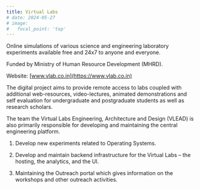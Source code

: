 ```yaml
---
title: Virtual Labs
# date: 2024-05-27
# image:
#   focal_point: 'top'
---
```


Online simulations of various science and engineering laboratory experiments available free and 24x7 to anyone and everyone.

Funded by Ministry of Human Resource Development (MHRD).

Website: [www.vlab.co.in](https://www.vlab.co.in)

<!--more-->

The digital project aims to provide remote access to labs coupled with additional web-resources, video-lectures, animated demonstrations and self evaluation for undergraduate and postgraduate students as well as research scholars.

The team the Virtual Labs Engineering, Architecture and Design (VLEAD) is also primarily responsible for developing and maintaining the central engineering platform.

1. Develop new experiments related to Operating Systems.

2. Develop and maintain backend infrastructure for the Virtual Labs – the hosting, the analytics, and the UI.

3. Maintaining the Outreach portal which gives information on the workshops and other outreach activities.
